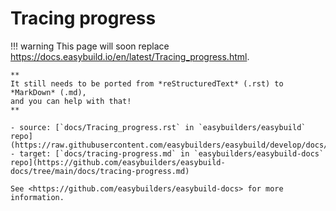 # Tracing progress

!!! warning
    This page will soon replace <https://docs.easybuild.io/en/latest/Tracing_progress.html>.

    **
    It still needs to be ported from *reStructuredText* (.rst) to *MarkDown* (.md),  
    and you can help with that!
    **

    - source: [`docs/Tracing_progress.rst` in `easybuilders/easybuild` repo](https://raw.githubusercontent.com/easybuilders/easybuild/develop/docs/Tracing_progress.rst)
    - target: [`docs/tracing-progress.md` in `easybuilders/easybuild-docs` repo](https://github.com/easybuilders/easybuild-docs/tree/main/docs/tracing-progress.md)

    See <https://github.com/easybuilders/easybuild-docs> for more information.
